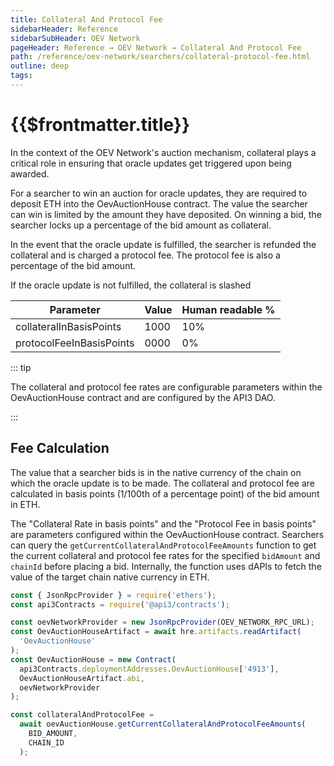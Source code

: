 ```yaml
---
title: Collateral And Protocol Fee
sidebarHeader: Reference
sidebarSubHeader: OEV Network
pageHeader: Reference → OEV Network → Collateral And Protocol Fee
path: /reference/oev-network/searchers/collateral-protocol-fee.html
outline: deep
tags:
---
```


<PageHeader/>

<SearchHighlight/>

<FlexStartTag/>

# {{$frontmatter.title}}

In the context of the OEV Network's auction mechanism, collateral plays a
critical role in ensuring that oracle updates get triggered upon being awarded.

For a searcher to win an auction for oracle updates, they are required to
deposit ETH into the OevAuctionHouse contract. The value the searcher can win is
limited by the amount they have deposited. On winning a bid, the searcher locks
up a percentage of the bid amount as collateral.

In the event that the oracle update is fulfilled, the searcher is refunded the
collateral and is charged a protocol fee. The protocol fee is also a percentage
of the bid amount.

If the oracle update is not fulfilled, the collateral is slashed

| Parameter                | Value | Human readable % |
| ------------------------ | ----- | ---------------- |
| collateralInBasisPoints  | 1000  | 10%              |
| protocolFeeInBasisPoints | 0000  | 0%               |

::: tip

The collateral and protocol fee rates are configurable parameters within the
OevAuctionHouse contract and are configured by the API3 DAO.

:::

## Fee Calculation

The value that a searcher bids is in the native currency of the chain on which
the oracle update is to be made. The collateral and protocol fee are calculated
in basis points (1/100th of a percentage point) of the bid amount in ETH.

The "Collateral Rate in basis points" and the "Protocol Fee in basis points" are
parameters configured within the OevAuctionHouse contract. Searchers can query
the `getCurrentCollateralAndProtocolFeeAmounts` function to get the current
collateral and protocol fee rates for the specified `bidAmount` and `chainId`
before placing a bid. Internally, the function uses dAPIs to fetch the value of
the target chain native currency in ETH.

```javascript
const { JsonRpcProvider } = require('ethers');
const api3Contracts = require('@api3/contracts');

const oevNetworkProvider = new JsonRpcProvider(OEV_NETWORK_RPC_URL);
const OevAuctionHouseArtifact = await hre.artifacts.readArtifact(
  'OevAuctionHouse'
);
const OevAuctionHouse = new Contract(
  api3Contracts.deploymentAddresses.OevAuctionHouse['4913'],
  OevAuctionHouseArtifact.abi,
  oevNetworkProvider
);

const collateralAndProtocolFee =
  await oevAuctionHouse.getCurrentCollateralAndProtocolFeeAmounts(
    BID_AMOUNT,
    CHAIN_ID
  );
```
